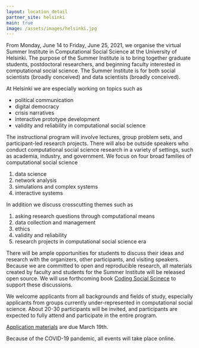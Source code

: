 ```yaml
---
layout: location_detail
partner_site: helsinki
main: true
image: /assets/images/helsinki.jpg
---
```


From Monday, June 14 to Friday, June 25, 2021, we organise the virtual Summer Institute in Computational Social Science at the University of Helsinki.
The purpose of the Summer Institute is to bring together graduate students, postdoctoral researchers, and beginning faculty interested in computational social science.
The Summer Institute is for both social scientists (broadly conceived) and data scientists (broadly conceived).

At Helsinki we are especially working on topics such as
 * political communication
 * digital democracy
 * crisis narratives
 * interactive prototype development
 * validity and reliability in computational social science

The instructional program will involve lectures, group problem sets, and participant-led research projects.
There will also be outside speakers who conduct computational social science research in a variety of settings, such as academia, industry, and government.
We focus on four broad families of computational social science
 1. data science
 1. network analysis
 1. simulations and complex systems
 1. interactive systems

In addition we discuss crosscutting themes such as
 1. asking research questions through computational means
 1. data collection and management
 1. ethics
 1. validity and reliability
 1. research projects in computational social science era


 There will be ample opportunities for students to discuss their ideas and research with the organizers, other participants, and visiting speakers.
 Because we are committed to open and reproducible research, all materials created by faculty and students for the Summer Institute will be released open source.
 We will use forthcoming book [Coding Social Scinece](http://codingsocialscience.org/) to support these discussions.

 We welcome applicants from all backgrounds and fields of study, especially applicants from groups currently under-represented in computational social science.
 About 20-30 participants will be invited, and participants are expected to fully attend and participate in the entire program.

[Application materials](https://compsocialscience.github.io/summer-institute/2021/helsinki/apply) are due March 19th.

Because of the COVID-19 pandemic, all events will take place online.

